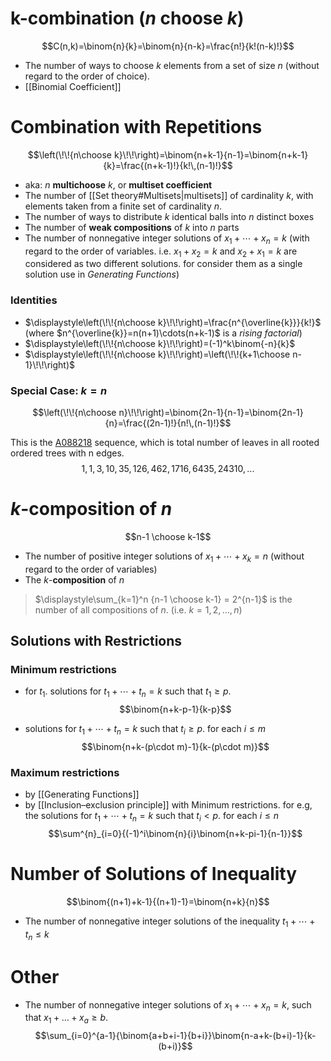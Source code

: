 # k-combination (_n_ choose _k_)

$$C(n,k)=\binom{n}{k}=\binom{n}{n-k}=\frac{n!}{k!(n-k)!}$$

- The number of ways to choose $k$ elements from a set of size $n$ (without regard to the order of choice).
- [[Binomial Coefficient]]

# Combination with Repetitions
$$\left(\!\!{n\choose k}\!\!\right)=\binom{n+k-1}{n-1}=\binom{n+k-1}{k}=\frac{(n+k-1)!}{k!\,(n-1)!}$$
- aka: _n_ **multichoose** _k_, or **multiset coefficient**
- The number of [[Set theory#Multisets|multisets]] of cardinality $k$, with elements taken from a finite set of cardinality $n$.
- The number of ways to distribute $k$ identical balls into $n$ distinct boxes 
- The number of **weak compositions** of $k$ into $n$ parts
- The number of nonnegative integer solutions of $x_1+\cdots+x_n=k$ (with regard to the order of variables. i.e. $x_1+x_2=k$ and $x_2+x_1=k$ are considered as two different solutions. for consider them as a single solution use in _Generating Functions_)

### Identities

- $\displaystyle\left(\!\!{n\choose k}\!\!\right)=\frac{n^{\overline{k}}}{k!}$ (where $n^{\overline{k}}=n(n+1)\cdots(n+k-1)$ is a _rising factorial_)
- $\displaystyle\left(\!\!{n\choose k}\!\!\right)=(-1)^k\binom{-n}{k}$
- $\displaystyle\left(\!\!{n\choose k}\!\!\right)=\left(\!\!{k+1\choose n-1}\!\!\right)$


### Special Case: $k=n$

$$\left(\!\!{n\choose n}\!\!\right)=\binom{2n-1}{n-1}=\binom{2n-1}{n}=\frac{(2n-1)!}{n!\,(n-1)!}$$

This is the [A088218](https://oeis.org/A088218) sequence, which is total number of leaves in all rooted ordered trees with n edges.
$$1, 1, 3, 10, 35, 126, 462, 1716, 6435, 24310,...$$
# _k_-composition of _n_ 
 $$n-1 \choose k-1$$
- The number of positive integer solutions of $x_1+\cdots+x_k=n$ (without regard to the order of variables)
- The $k$-**composition** of $n$

> $\displaystyle\sum_{k=1}^n {n-1 \choose k-1} = 2^{n-1}$ is the number of all compositions of $n$. (i.e. $k=1,2,\ldots,n$)

## Solutions with Restrictions
### Minimum restrictions

- for $t_1$.  solutions for $t_1+\cdots+t_n=k$ such that $t_1 \ge p$. 
$$\binom{n+k-p-1}{k-p}$$

- solutions for $t_1+\cdots+t_n=k$ such that $t_i \ge p$. for each $i \leq m$
$$\binom{n+k-(p\cdot m)-1}{k-(p\cdot m)}$$

### Maximum restrictions

- by [[Generating Functions]]
- by [[Inclusion–exclusion principle]] with Minimum restrictions. for e.g, the solutions for $t_1+\cdots+t_n=k$ such that $t_i \lt p$. for each $i \leq n$
$$\sum^{n}_{i=0}{(-1)^i\binom{n}{i}\binom{n+k-pi-1}{n-1}}$$

# Number of Solutions of Inequality

$$\binom{(n+1)+k-1}{(n+1)-1}=\binom{n+k}{n}$$
- The number of nonnegative integer solutions of the inequality $t_1+\cdots+t_n \leq k$

# Other

- The number of nonnegative integer solutions of $x_1+\cdots+x_n=k$, such that $x_1+\ldots+x_a\geq{b}$.
$$\sum_{i=0}^{a-1}{\binom{a+b+i-1}{b+i}}\binom{n-a+k-(b+i)-1}{k-(b+i)}$$


